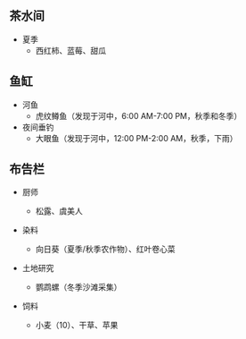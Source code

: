 ## 茶水间

- 夏季
  - 西红柿、蓝莓、甜瓜

## 鱼缸

- 河鱼
  - 虎纹鳟鱼（发现于河中，6:00 AM-7:00 PM，秋季和冬季）
- 夜间垂钓
  - 大眼鱼（发现于河中，12:00 PM-2:00 AM，秋季，下雨）

## 布告栏

- 厨师

  - 松露、虞美人
- 染料

  - 向日葵（夏季/秋季农作物）、红叶卷心菜
- 土地研究

  - 鹦鹉螺（冬季沙滩采集）
- 饲料

  - 小麦（10）、干草、苹果
